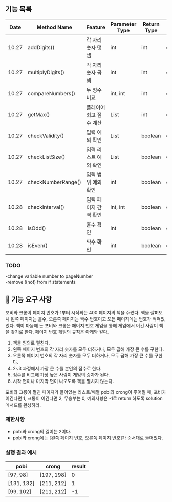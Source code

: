 ## 기능 목록
| Date  | Method Name        | Feature   | Parameter Type | Return Type | Progress         |
|-------|--------------------|-----------|----------------|-------------|------------------|
| 10.27 | addDigits()        | 각 자리 숫자 덧셈 | int            | int         | committed        |
| 10.27 | multiplyDigits()   | 각 자리 숫자 곱셈 | int            | int         | committed        |
| 10.27 | compareNumbers()   | 두 정수 비교   | int, int       | int         | committed        |
| 10.27 | getMax()           | 플레이어 최고 점수 계산 | List<Integer>  | int         | committed        |
| 10.27 | checkValidity()    | 입력 예외 확인  | List<Integer>  | boolean     | committed        |
| 10.27 | checkListSize()    | 입력 리스트 예외 확인 | List<Integer>  | boolean     | committed        |
| 10.27 | checkNumberRange() | 입력 범위 예외 확인 | int            | boolean     | committed        |
| 10.28 | checkInterval()    | 입력 페이지 간격 확인 | int, int       | boolean     | committed        |
| 10.28 | isOdd()            | 홀수 확인     | int            | boolean     | committed |
| 10.28 | isEven()           | 짝수 확인     | int            | boolean     | committed |

### TODO
-change variable number to pageNumber  
-remove !(not) from if statements  


## 🚀 기능 요구 사항

포비와 크롱이 페이지 번호가 1부터 시작되는 400 페이지의 책을 주웠다. 책을 살펴보니 왼쪽 페이지는 홀수, 오른쪽 페이지는 짝수 번호이고 모든 페이지에는 번호가 적혀있었다. 책이 마음에 든 포비와 크롱은 페이지 번호 게임을 통해 게임에서 이긴 사람이 책을 갖기로 한다. 페이지 번호 게임의 규칙은 아래와 같다.

1. 책을 임의로 펼친다.
2. 왼쪽 페이지 번호의 각 자리 숫자를 모두 더하거나, 모두 곱해 가장 큰 수를 구한다.
3. 오른쪽 페이지 번호의 각 자리 숫자를 모두 더하거나, 모두 곱해 가장 큰 수를 구한다.
4. 2~3 과정에서 가장 큰 수를 본인의 점수로 한다.
5. 점수를 비교해 가장 높은 사람이 게임의 승자가 된다.
6. 시작 면이나 마지막 면이 나오도록 책을 펼치지 않는다.

포비와 크롱이 펼친 페이지가 들어있는 리스트/배열 pobi와 crong이 주어질 때, 포비가 이긴다면 1, 크롱이 이긴다면 2, 무승부는 0, 예외사항은 -1로 return 하도록 solution 메서드를 완성하라.

### 제한사항

- pobi와 crong의 길이는 2이다.
- pobi와 crong에는 [왼쪽 페이지 번호, 오른쪽 페이지 번호]가 순서대로 들어있다.

### 실행 결과 예시

| pobi | crong | result |
| --- | --- | --- |
| [97, 98] | [197, 198] | 0 |
| [131, 132] | [211, 212] | 1 |
| [99, 102] | [211, 212] | -1 |



